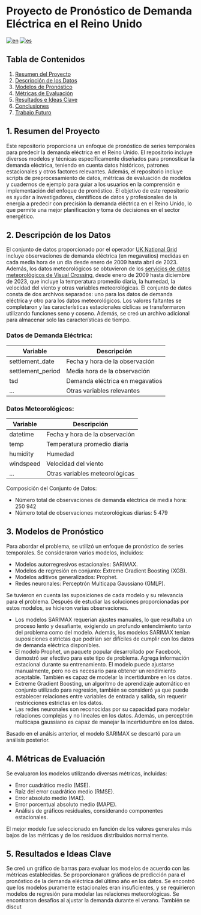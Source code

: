 # Proyecto de Pronóstico de Demanda Eléctrica en el Reino Unido
[![en](https://img.shields.io/badge/lang-en-red.svg)](https://github.com/avillalon-dev/Forecasting.ElectricityDemand.UK/blob/master/README.md)
[![es](https://img.shields.io/badge/lang-es-blue.svg)](https://github.com/avillalon-dev/Forecasting.ElectricityDemand.UK/blob/master/README.es.md)

## Tabla de Contenidos
1. [Resumen del Proyecto](#resumen-del-proyecto)
2. [Descripción de los Datos](#descripcion-de-los-datos)
3. [Modelos de Pronóstico](#modelos-de-pronostico)
4. [Métricas de Evaluación](#metricas-de-evaluacion)
5. [Resultados e Ideas Clave](#resultados-e-ideas-clave)
6. [Conclusiones](#conclusiones)
7. [Trabajo Futuro](#trabajo-futuro)

## 1. Resumen del Proyecto <a name="resumen-del-proyecto"></a>
Este repositorio proporciona un enfoque de pronóstico de series temporales para predecir la demanda eléctrica en el Reino Unido. El repositorio incluye diversos modelos y técnicas específicamente diseñados para pronosticar la demanda eléctrica, teniendo en cuenta datos históricos, patrones estacionales y otros factores relevantes. Además, el repositorio incluye scripts de preprocesamiento de datos, métricas de evaluación de modelos y cuadernos de ejemplo para guiar a los usuarios en la comprensión e implementación del enfoque de pronóstico. El objetivo de este repositorio es ayudar a investigadores, científicos de datos y profesionales de la energía a predecir con precisión la demanda eléctrica en el Reino Unido, lo que permite una mejor planificación y toma de decisiones en el sector energético.

## 2. Descripción de los Datos <a name="descripcion-de-los-datos"></a>
El conjunto de datos proporcionado por el operador [UK National Grid](https://data.nationalgrideso.com) incluye observaciones de demanda eléctrica (en megavatios) medidas en cada media hora de un día desde enero de 2009 hasta abril de 2023. Además, los datos meteorológicos se obtuvieron de los [servicios de datos meteorológicos de Visual Crossing](https://www.visualcrossing.com/weather/weather-data-services), desde enero de 2009 hasta diciembre de 2023, que incluye la temperatura promedio diaria, la humedad, la velocidad del viento y otras variables meteorológicas. 
El conjunto de datos consta de dos archivos separados: uno para los datos de demanda eléctrica y otro para los datos meteorológicos. 
Los valores faltantes se completaron y las características estacionales cíclicas se transformaron utilizando funciones seno y coseno. Además, se creó un archivo adicional para almacenar solo las características de tiempo.

### Datos de Demanda Eléctrica:
| Variable          | Descripción                        |
|-------------------|------------------------------------|
| settlement_date   | Fecha y hora de la observación      |
| settlement_period | Media hora de la observación       |
| tsd               | Demanda eléctrica en megavatios    |
| ...               | Otras variables relevantes         |

### Datos Meteorológicos:
| Variable          | Descripción                        |
|-------------------|------------------------------------|
| datetime          | Fecha y hora de la observación      |
| temp              | Temperatura promedio diaria        |
| humidity          | Humedad                            |
| windspeed         | Velocidad del viento               |
| ...               | Otras variables meteorológicas     |

Composición del Conjunto de Datos:
- Número total de observaciones de demanda eléctrica de media hora: 250 942
- Número total de observaciones meteorológicas diarias: 5 479

## 3. Modelos de Pronóstico <a name="modelos-de-pronostico"></a>
Para abordar el problema, se utilizó un enfoque de pronóstico de series temporales. Se consideraron varios modelos, incluidos:
- Modelos autorregresivos estacionales: SARIMAX.
- Modelos de regresión en conjunto: Extreme Gradient Boosting (XGB).
- Modelos aditivos generalizados: Prophet.
- Redes neuronales: Perceptrón Multicapa Gaussiano (GMLP).

Se tuvieron en cuenta las suposiciones de cada modelo y su relevancia para el problema. Después de estudiar las soluciones proporcionadas por estos modelos, se hicieron varias observaciones.

- Los modelos SARIMAX requerían ajustes manuales, lo que resultaba un proceso lento y desafiante, exigiendo un profundo entendimiento tanto del problema como del modelo. Además, los modelos SARIMAX tenían suposiciones estrictas que podrían ser difíciles de cumplir con los datos de demanda eléctrica disponibles.
- El modelo Prophet, un paquete popular desarrollado por Facebook, demostró ser efectivo para este tipo de problema. Agrega información estacional durante su entrenamiento. El modelo puede ajustarse manualmente, pero no es necesario para obtener un rendimiento aceptable. También es capaz de modelar la incertidumbre en los datos.
- Extreme Gradient Boosting, un algoritmo de aprendizaje automático en conjunto utilizado para regresión, también se consideró ya que puede establecer relaciones entre variables de entrada y salida, sin requerir restricciones estrictas en los datos.
- Las redes neuronales son reconocidas por su capacidad para modelar relaciones complejas y no lineales en los datos. Además, un perceptrón multicapa gaussiano es capaz de manejar la incertidumbre en los datos.

Basado en el análsis anterior, el modelo SARIMAX se descartó para un análisis posterior.

## 4. Métricas de Evaluación <a name="metricas-de-evaluacion"></a>
Se evaluaron los modelos utilizando diversas métricas, incluidas:
- Error cuadrático medio (MSE).
- Raíz del error cuadrático medio (RMSE).
- Error absoluto medio (MAE).
- Error porcentual absoluto medio (MAPE).
- Análisis de gráficos residuales, considerando componentes estacionales.

El mejor modelo fue seleccionado en función de los valores generales más bajos de las métricas y de los residuos distribuidos normalmente.

## 5. Resultados e Ideas Clave <a name="resultados-e-ideas-clave"></a>
Se creó un gráfico de barras para evaluar los modelos de acuerdo con las métricas establecidas. Se proporcionaron gráficos de predicción para el pronóstico de la demanda eléctrica del último año en los datos. Se encontró que los modelos puramente estacionales eran insuficientes, y se requirieron modelos de regresión para modelar las relaciones meteorológicas. Se encontraron desafíos al ajustar la demanda durante el verano. También se discut